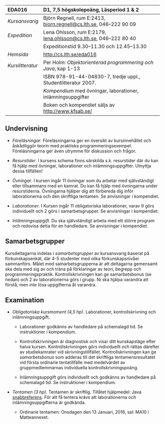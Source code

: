 | **EDA016**     |  D1, 7,5 högskolepoäng, Läsperiod 1 & 2 |
|:-------------- |:----------- |
|*Kursansvarig*  | Björn Regnell, rum E:2413, bjorn.regnell@cs.lth.se, 046–222 90 09|
|*Expedition*    | Lena Ohlsson, rum E:2179, lena.ohlsson@cs.lth.se, 046–222 80 40  |
|                | Expeditionstid 9.30–11.30 och 12.45–13.30 |
|*Hemsida*       | http://cs.lth.se/eda016 |
|*Kurslitteratur* | Per Holm: *Objektorienterad programmering och Java*, kap 1-13 |
|                 | ISBN 978-91-44-04830-7, tredje uppl., Studentlitteratur 2007. |
|                 | *Kompendium* med övningar, laborationer, inlämningsuppgifter |
|                 | Boken och kompendiet säljs av http://www.kfsab.se/|

## Undervisning ##

* *Föreläsningar*. Föreläsningarna ger en översikt av kursinnehållet och åskådliggör teorin med praktiska programmeringsexempel. Föreläsningarna ger även utrymme för diskussion och frågor.

* *Resurstider*. I kursens schema finns särskilda s.k. resurstider där du kan få hjälp med övningar, laborationer och inlämningsuppgifter. Utnyttja dessa tillfällen!

* *Övningar*. I kursen ingår 11 övningar som du arbetar med självständigt eller tillsammans med en kamrat. Du kan få hjälp
med övningarna under resurstiderna. Övningarna hjälper dig att förbereda dig inför laborationerna och den skriftliga tentamen. Se anvisningar i kompendiet.

* *Laborationer*. I Kursen ingår 11 obligatoriska laborationer, varav 9 görs individuellt och 2 görs i samarbetsgrupper. Se anvisningar i kompendiet.

* *Inlämningsuppgift*. Du ska självständigt arbeta med ett större program och redovisa detta för en handledare. Se anvisningar i kompendiet.

## Samarbetsgrupper ##

Kursdeltagarna indelas i *samarbetsgrupper* av kursansvarig baserat på förkunskapsenkät, där 4-5 studenter med olika förkunskapsnivåer sammanförs. Målet med samarbetsgrupperna är att deltagarna gemensamt ska dela med sig av och träna på förklaringar av teori, begrepp och programmeringspraktik. Kontrollskrivningen kan ge samarbetsbonus (se nedan) och 2 av laborationerna görs i grupp. Ni ska hjälpa varandra att förstå, men *inte* lösa uppgifterna åt varandra.

## Examination ##

* *Obligatoriska kursmoment (4,5 hp)*. Laborationer, kontrollskrivning och inlämningsuppgift.

	* Laborationer godkänns av handledare på schemalagd tid. Se instruktioner i kompendium.
		
	* Kontrollskrivningen är diagnostisk och visar ditt kunskapsläge efter halva kursen. Kontrollskrivningen görs individuellt och rättas därefter av studiekamrater vid skrivningstillfället. Kontrollskrivningen kan ge *samarbetsbonus* som adderas till det skriftliga tentamensresultatet vid första ordinarie tentatillfälle med medelvärdet av gruppmedlemmarnas individuella kontrollskrivningspoäng. 

	* Inlämningsuppgift görs individuellt och godkänns av handledare på schemalagd tid. Se instruktioner i kompendium.

* *Tentamen (3 hp)*. Tentamen är skriftlig. Tillåtet hjälpmedel: Java [snabbreferens]. För att få tentera krävs att laborationerna och inlämningsuppgifterna är godkända.

	* Ordinarie tentamen: Onsdagen den 13 Januari, 2016, sal: MA10 i Matteannexet.

[snabbreferens]: http://cs.lth.se/eda016/javaref
